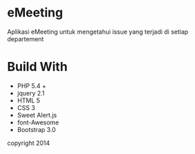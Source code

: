 eMeeting
=========

Aplikasi eMeeting untuk mengetahui issue yang terjadi di setiap departement

Build With
==========
<ul>
  <li>PHP 5.4 +</li>
  <li>jquery 2.1</li>
  <li>HTML 5</li>
  <li>CSS 3</li>
  <li>Sweet Alert.js</li>
  <li>font-Awesome</li>
  <li>Bootstrap 3.0</li>
</ul>
copyright 2014
